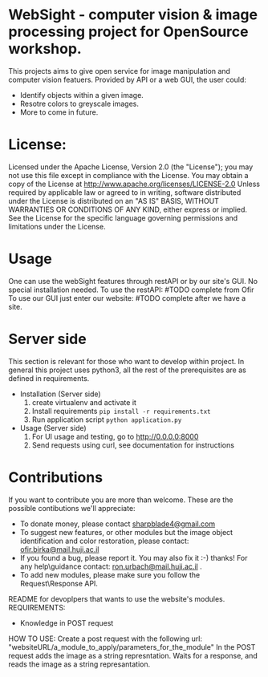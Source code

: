 # WebSight - computer vision & image processing project for OpenSource workshop.

This projects aims to give open service for image manipulation and computer vision featuers.
Provided by API or a web GUI, the user could:
  - Identify objects within a given image.
  - Resotre colors to greyscale images.
  - More to come in future.



# License:
Licensed under the Apache License, Version 2.0 (the "License");
 you may not use this file except in compliance with the License. 
 You may obtain a copy of the License at
     http://www.apache.org/licenses/LICENSE-2.0
 Unless required by applicable law or agreed to in writing, software
 distributed under the License is distributed on an "AS IS" BASIS,
 WITHOUT WARRANTIES OR CONDITIONS OF ANY KIND, either express or implied.
 See the License for the specific language governing permissions and
 limitations under the License.


# Usage
One can use the webSight features through restAPI or by our site's GUI. 
No special installation needed.
To use the restAPI: #TODO complete from Ofir
To use our GUI just enter our website: #TODO complete after we have a site.



# Server side
This section is relevant for those who want to develop within project. 
In general this project uses python3, all the rest of the prerequisites are as defined in requirements.
- Installation (Server side)
  1. create virtualenv and activate it 
  2. Install requirements  ```pip install -r requirements.txt```
  3. Run application script ```python application.py```
- Usage (Server side)
  1. For UI usage and testing, go to http://0.0.0.0:8000 
  2. Send requests using curl, see documentation for instructions
  

# Contributions
If you want to contribute you are more than welcome. These are the possible contibutions we'll appreciate:
- To donate money, please contact sharpblade4@gmail.com
- To suggest new features, or other modules but the image object 
  identification and color restoration, please contact: ofir.birka@mail.huji.ac.il
- If you found a bug, please report it. You may also fix it :-) thanks! 
  For any help\guidance contact: ron.urbach@mail.huji.ac.il .
- To add new modules, please make sure you follow the Request\Response API.

README for devoplpers that wants to use the website's modules.
REQUIREMENTS:
- Knowledge in POST request

HOW TO USE:
Create a post request with the following url: "websiteURL/a_module_to_apply/parameters_for_the_module"
In the POST request adds the image as a string represntation.
Waits for a response, and reads the image as a string represantation.

